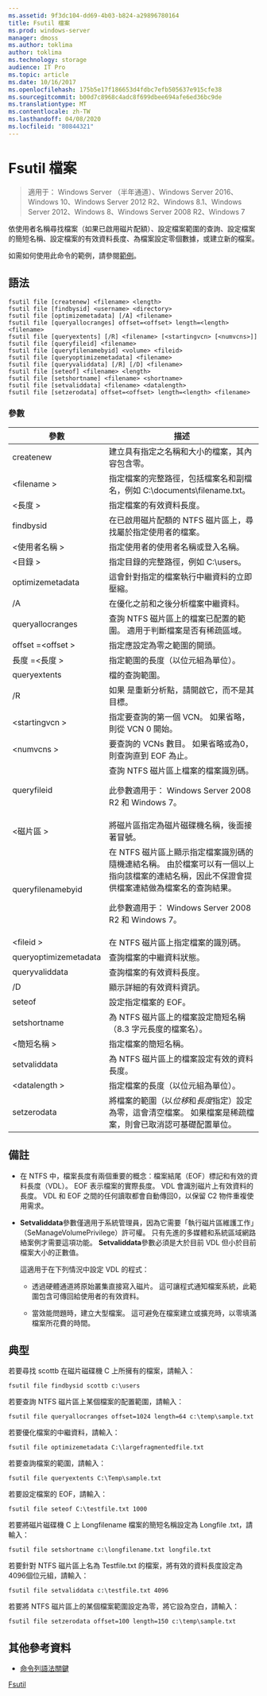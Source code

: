 ```yaml
---
ms.assetid: 9f3dc104-dd69-4b03-b824-a29896780164
title: Fsutil 檔案
ms.prod: windows-server
manager: dmoss
ms.author: toklima
author: toklima
ms.technology: storage
audience: IT Pro
ms.topic: article
ms.date: 10/16/2017
ms.openlocfilehash: 175b5e17f186653d4fdbc7efb505637e915cfe38
ms.sourcegitcommit: b00d7c8968c4adc8f699dbee694afe6ed36bc9de
ms.translationtype: MT
ms.contentlocale: zh-TW
ms.lasthandoff: 04/08/2020
ms.locfileid: "80844321"
---
```

# <a name="fsutil-file"></a>Fsutil 檔案
>適用于： Windows Server （半年通道）、Windows Server 2016、Windows 10、Windows Server 2012 R2、Windows 8.1、Windows Server 2012、Windows 8、Windows Server 2008 R2、Windows 7

依使用者名稱尋找檔案（如果已啟用磁片配額）、設定檔案範圍的查詢、設定檔案的簡短名稱、設定檔案的有效資料長度、為檔案設定零個數據，或建立新的檔案。

如需如何使用此命令的範例，請參閱[範例](#BKMK_examples)。

## <a name="syntax"></a>語法

```
fsutil file [createnew] <filename> <length>
fsutil file [findbysid] <username> <directory>
fsutil file [optimizemetadata] [/A] <filename>
fsutil file [queryallocranges] offset=<offset> length=<length> <filename>
fsutil file [queryextents] [/R] <filename> [<startingvcn> [<numvcns>]]
fsutil file [queryfileid] <filename>
fsutil file [queryfilenamebyid] <volume> <fileid>
fsutil file [queryoptimizemetadata] <filename>
fsutil file [queryvaliddata] [/R] [/D] <filename>
fsutil file [seteof] <filename> <length>
fsutil file [setshortname] <filename> <shortname>
fsutil file [setvaliddata] <filename> <datalength>
fsutil file [setzerodata] offset=<offset> length=<length> <filename>

```

### <a name="parameters"></a>參數

|參數|描述|
|-------------|---------------|
|createnew|建立具有指定之名稱和大小的檔案，其內容包含零。|
|\<filename >|指定檔案的完整路徑，包括檔案名和副檔名，例如 C:\documents\filename.txt。|
|\<長度 >|指定檔案的有效資料長度。|
|findbysid|在已啟用磁片配額的 NTFS 磁片區上，尋找屬於指定使用者的檔案。|
|\<使用者名稱 >|指定使用者的使用者名稱或登入名稱。|
|\<目錄 >|指定目錄的完整路徑，例如 C:\users。|
|optimizemetadata|這會針對指定的檔案執行中繼資料的立即壓縮。|
|/A|在優化之前和之後分析檔案中繼資料。|
|queryallocranges|查詢 NTFS 磁片區上的檔案已配置的範圍。 適用于判斷檔案是否有稀疏區域。|
|offset =\<offset >|指定應設定為零之範圍的開頭。|
|長度 =\<長度 >|指定範圍的長度（以位元組為單位）。|
|queryextents|檔的查詢範圍。|
|/R|如果 <filename> 是重新分析點，請開啟它，而不是其目標。|
|\<startingvcn >|指定要查詢的第一個 VCN。 如果省略，則從 VCN 0 開始。|
|\<numvcns >|要查詢的 VCNs 數目。 如果省略或為0，則查詢直到 EOF 為止。|
|queryfileid|查詢 NTFS 磁片區上檔案的檔案識別碼。<p>此參數適用于： Windows Server 2008 R2 和 Windows 7。|
|\<磁片區 >|將磁片區指定為磁片磁碟機名稱，後面接著冒號。|
|queryfilenamebyid|在 NTFS 磁片區上顯示指定檔案識別碼的隨機連結名稱。 由於檔案可以有一個以上指向該檔案的連結名稱，因此不保證會提供檔案連結做為檔案名的查詢結果。<p>此參數適用于： Windows Server 2008 R2 和 Windows 7。|
|\<fileid >|在 NTFS 磁片區上指定檔案的識別碼。|
|queryoptimizemetadata|查詢檔案的中繼資料狀態。|
|queryvaliddata|查詢檔案的有效資料長度。|
|/D|顯示詳細的有效資料資訊。|
|seteof|設定指定檔案的 EOF。|
|setshortname|為 NTFS 磁片區上的檔案設定簡短名稱（8.3 字元長度的檔案名）。|
|\<簡短名稱 >|指定檔案的簡短名稱。|
|setvaliddata|為 NTFS 磁片區上的檔案設定有效的資料長度。|
|\<datalength >|指定檔案的長度（以位元組為單位）。|
|setzerodata|將檔案的範圍（以*位移*和*長度*指定）設定為零，這會清空檔案。 如果檔案是稀疏檔案，則會已取消認可基礎配置單位。|

## <a name="remarks"></a>備註

-   在 NTFS 中，檔案長度有兩個重要的概念：檔案結尾（EOF）標記和有效的資料長度（VDL）。 EOF 表示檔案的實際長度。 VDL 會識別磁片上有效資料的長度。 VDL 和 EOF 之間的任何讀取都會自動傳回0，以保留 C2 物件重複使用需求。

-   **Setvaliddata**參數僅適用于系統管理員，因為它需要「執行磁片區維護工作」（SeManageVolumePrivilege）許可權。 只有先進的多媒體和系統區域網路絡案例才需要這項功能。 **Setvaliddata**參數必須是大於目前 VDL 但小於目前檔案大小的正數值。

    這適用于在下列情況中設定 VDL 的程式：

    -   透過硬體通道將原始叢集直接寫入磁片。 這可讓程式通知檔案系統，此範圍包含可傳回給使用者的有效資料。

    -   當效能問題時，建立大型檔案。 這可避免在檔案建立或擴充時，以零填滿檔案所花費的時間。

## <a name="examples"></a><a name="BKMK_examples"></a>典型
若要尋找 scottb 在磁片磁碟機 C 上所擁有的檔案，請輸入：

```
fsutil file findbysid scottb c:\users  
```

若要查詢 NTFS 磁片區上某個檔案的配置範圍，請輸入：

```
fsutil file queryallocranges offset=1024 length=64 c:\temp\sample.txt  
```

若要優化檔案的中繼資料，請輸入：

```
fsutil file optimizemetadata C:\largefragmentedfile.txt
```

若要查詢檔案的範圍，請輸入：

```
fsutil file queryextents C:\Temp\sample.txt
```

若要設定檔案的 EOF，請輸入：

```
fsutil file seteof C:\testfile.txt 1000
```

若要將磁片磁碟機 C 上 Longfilename 檔案的簡短名稱設定為 Longfile .txt，請輸入：

```
fsutil file setshortname c:\longfilename.txt longfile.txt  
```

若要針對 NTFS 磁片區上名為 Testfile.txt 的檔案，將有效的資料長度設定為4096個位元組，請輸入：

```
fsutil file setvaliddata c:\testfile.txt 4096  
```

若要將 NTFS 磁片區上的某個檔案範圍設定為零，將它設為空白，請輸入：

```
fsutil file setzerodata offset=100 length=150 c:\temp\sample.txt  
```

## <a name="additional-references"></a>其他參考資料
- [命令列語法關鍵](command-line-syntax-key.md)

[Fsutil](Fsutil.md)


